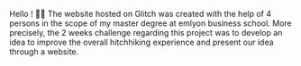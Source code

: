 Hello ! 👋🏻
The website hosted on Glitch was created with the help of 4 persons in the scope of my master degree at emlyon business school. 
More precisely, the 2 weeks challenge regarding this project was to develop an idea to improve the overall hitchhiking experience and present our idea through a website.

